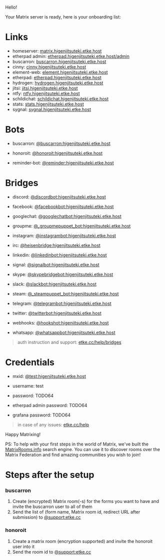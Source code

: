 Hello!

Your Matrix server is ready, here is your onboarding list:

# Links

* homeserver: [matrix.higenjitsuteki.etke.host](https://matrix.higenjitsuteki.etke.host)
* etherpad admin: [etherpad.higenjitsuteki.etke.host/admin](https://etherpad.higenjitsuteki.etke.host/admin)
* buscarron: [buscarron.higenjitsuteki.etke.host](https://buscarron.higenjitsuteki.etke.host)
* cinny: [cinny.higenjitsuteki.etke.host](https://cinny.higenjitsuteki.etke.host)
* element-web: [element.higenjitsuteki.etke.host](https://element.higenjitsuteki.etke.host)
* etherpad: [etherpad.higenjitsuteki.etke.host](https://etherpad.higenjitsuteki.etke.host)
* hydrogen: [hydrogen.higenjitsuteki.etke.host](https://hydrogen.higenjitsuteki.etke.host)
* jitsi: [jitsi.higenjitsuteki.etke.host](https://jitsi.higenjitsuteki.etke.host)
* ntfy: [ntfy.higenjitsuteki.etke.host](https://ntfy.higenjitsuteki.etke.host)
* schildichat: [schildichat.higenjitsuteki.etke.host](https://schildichat.higenjitsuteki.etke.host)
* stats: [stats.higenjitsuteki.etke.host](https://stats.higenjitsuteki.etke.host)
* sygnal: [sygnal.higenjitsuteki.etke.host](https://sygnal.higenjitsuteki.etke.host)


# Bots

* buscarron: [@buscarron:higenjitsuteki.etke.host](https://matrix.to/#/@buscarron:higenjitsuteki.etke.host)

* honoroit: [@honoroit:higenjitsuteki.etke.host](https://matrix.to/#/@honoroit:higenjitsuteki.etke.host)

* reminder-bot: [@reminder:higenjitsuteki.etke.host](https://matrix.to/#/@reminder:higenjitsuteki.etke.host)



# Bridges

* discord: [@discordbot:higenjitsuteki.etke.host](https://matrix.to/#/@discordbot:higenjitsuteki.etke.host)

* facebook: [@facebookbot:higenjitsuteki.etke.host](https://matrix.to/#/@facebookbot:higenjitsuteki.etke.host)

* googlechat: [@googlechatbot:higenjitsuteki.etke.host](https://matrix.to/#/@googlechatbot:higenjitsuteki.etke.host)

* groupme: [@_groupmepuppet_bot:higenjitsuteki.etke.host](https://matrix.to/#/@_groupmepuppet_bot:higenjitsuteki.etke.host)

* instagram: [@instagrambot:higenjitsuteki.etke.host](https://matrix.to/#/@instagrambot:higenjitsuteki.etke.host)

* irc: [@heisenbridge:higenjitsuteki.etke.host](https://matrix.to/#/@heisenbridge:higenjitsuteki.etke.host)

* linkedin: [@linkedinbot:higenjitsuteki.etke.host](https://matrix.to/#/@linkedinbot:higenjitsuteki.etke.host)

* signal: [@signalbot:higenjitsuteki.etke.host](https://matrix.to/#/@signalbot:higenjitsuteki.etke.host)

* skype: [@skypebridgebot:higenjitsuteki.etke.host](https://matrix.to/#/@skypebridgebot:higenjitsuteki.etke.host)

* slack: [@slackbot:higenjitsuteki.etke.host](https://matrix.to/#/@slackbot:higenjitsuteki.etke.host)

* steam: [@_steampuppet_bot:higenjitsuteki.etke.host](https://matrix.to/#/@_steampuppet_bot:higenjitsuteki.etke.host)

* telegram: [@telegrambot:higenjitsuteki.etke.host](https://matrix.to/#/@telegrambot:higenjitsuteki.etke.host)

* twitter: [@twitterbot:higenjitsuteki.etke.host](https://matrix.to/#/@twitterbot:higenjitsuteki.etke.host)

* webhooks: [@hookshot:higenjitsuteki.etke.host](https://matrix.to/#/@hookshot:higenjitsuteki.etke.host)

* whatsapp: [@whatsappbot:higenjitsuteki.etke.host](https://matrix.to/#/@whatsappbot:higenjitsuteki.etke.host)



> auth instruction and support: [etke.cc/help/bridges](https://etke.cc/help/bridges)

# Credentials

* mxid: [@test:higenjitsuteki.etke.host](https://matrix.to/#/@test:higenjitsuteki.etke.host)

* username: test
* password: TODO64
* etherpad admin password: TODO64
* grafana password: TODO64


> in case of any issues: [etke.cc/help](https://etke.cc/help)

Happy Matrixing!

PS: To help with your first steps in the world of Matrix, we've built the [MatrixRooms.info](https://MatrixRooms.info) search engine. You can use it to discover rooms over the Matrix Federation and find amazing communities you wish to join!

# Steps after the setup

### buscarron

1. Create (encrypted) Matrix room(-s) for the forms you want to have and invite the buscarron user to all of them
2. Send the list of (form name, Matrix room id, redirect URL after submission) to [@support:etke.cc](https://matrix.to/#/@support:etke.cc)


### honoroit

1. Create a matrix room (encryption supported) and invite the honoroit user into it
2. Send the room id to [@support:etke.cc](https://matrix.to/#/@support:etke.cc)


